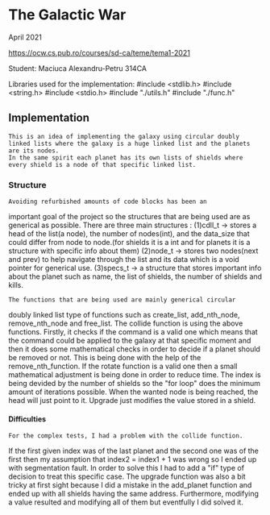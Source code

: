 # The Galactic War

April 2021

<https://ocw.cs.pub.ro/courses/sd-ca/teme/tema1-2021>

Student: Maciuca Alexandru-Petru 314CA

Libraries used for the implementation:
#include <stdlib.h>
#include <string.h>
#include <stdio.h>
#include "./utils.h"
#include "./func.h"


## Implementation

	This is an idea of implementing the galaxy using circular doubly linked lists where the galaxy is a huge linked list and the planets are its nodes. 
	In the same spirit each planet has its own lists of shields where every shield is a node of that specific linked list.

### Structure

	Avoiding refurbished amounts of code blocks has been an 
important goal of the project so the structures that are being used are
as generical as possible. 
		There are three main structures :
(1)cdll_t -> stores a head of the list(a node), the number of nodes(int),
and the data_size that could differ from node to node.(for shields it is 
a int and for planets it is a structure with specific info about them)
(2)node_t -> stores two nodes(next and prev) to help navigate through the 
list and its data which is a void pointer for generical use.
(3)specs_t -> a structure that stores important info about the planet such as
name, the list of shields, the number of shields and kills.

	The functions that are being used are mainly generical circular
doubly linked list type of functions such as create_list, add_nth_node,
remove_nth_node and free_list.
	The collide function is using the above functions. Firstly, it checks
if the command is a valid one which means that the command could be applied to
the galaxy at that specific moment and then it does some mathematical checks in
order to decide if a planet should be removed or not. This is being done with
the help of the remove_nth_function. 
	If the rotate function is a valid one then a small mathematical
adjustment is being done in order to reduce time. 
The index is being devided by the number of shields so the "for loop" 
does the minimum amount of iterations possible. 
When the wanted node is being reached, the head will just point to it.
	Upgrade just modifies the value stored in a shield.
	
#### Difficulties
	
	For the complex tests, I had a problem with the collide function.
If the first given index was of the last planet and the second one was of
the first then my assumption that index2 = index1 + 1 was wrong so I ended up
with segmentation fault. In order to solve this I had to add a "if" type of 
decision to treat this specific case.
	The upgrade function was also a bit tricky at first sight because
I did a mistake in the add_planet function and ended up with all shields having
the same address. Furthermore, modifying a value resulted and modifying all 
of them but eventfully I did solved it.


